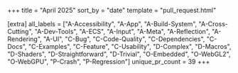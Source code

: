 +++
title = "April 2025"
sort_by = "date"
template = "pull_request.html"

[extra]
all_labels = ["A-Accessibility", "A-App", "A-Build-System", "A-Cross-Cutting", "A-Dev-Tools", "A-ECS", "A-Input", "A-Meta", "A-Reflection", "A-Rendering", "A-UI", "C-Bug", "C-Code-Quality", "C-Dependencies", "C-Docs", "C-Examples", "C-Feature", "C-Usability", "D-Complex", "D-Macros", "D-Shaders", "D-Straightforward", "D-Trivial", "O-Embedded", "O-WebGL2", "O-WebGPU", "P-Crash", "P-Regression"]
unique_pr_count = 39
+++
